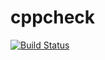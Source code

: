# cppcheck

[![Build Status](https://travis-ci.org/rutujar/cppcheck.svg?branch=master)](https://travis-ci.org/rutujar/cppcheck)
